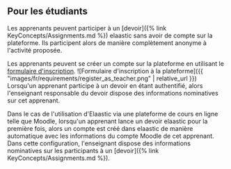 ## Pour les étudiants

Les apprenants peuvent participer à un [devoir]({% link KeyConcepts/Assignments.md %}) elaastic sans avoir de compte sur la plateforme. 
Ils participent alors de manière complètement anonyme à l'activité proposée.

Les apprenants peuvent se créer un compte sur la plateforme en utilisant le [formulaire d'inscription](https://elaastic.irit.fr/elaastic-questions/register).
![Formulaire d'inscription à la plateforme]({{ "images/fr/requirements/register_as_teacher.png" | relative_url }})
Lorsqu'un apprenant participe à un devoir en étant authentifié, alors l'enseignant responsable du devoir dispose des informations
nominatives sur cet apprenant.

Dans le cas de l'utilisation d'Elaastic via une plateforme de cours en ligne telle que Moodle, lorsqu'un apprenant lance
un devoir elaastic pour la première fois, alors un compte est créé dans elaastic de manière automatique avec les 
informations du compte Moodle de cet apprenant.  
Dans cette configuration, l'enseignant dispose des informations nominatives sur les participants à un 
[devoir]({% link KeyConcepts/Assignments.md %}).

